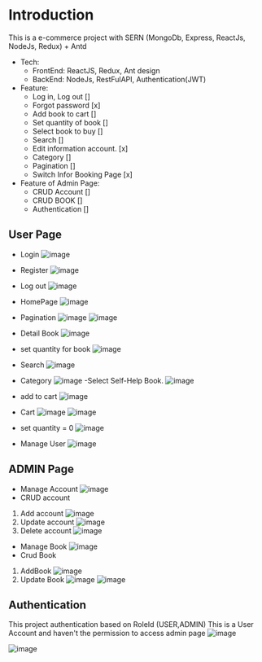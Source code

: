 # Introduction

This is a e-commerce project with SERN (MongoDb, Express, ReactJs, NodeJs, Redux) + Antd
- Tech: 
  - FrontEnd: ReactJS, Redux, Ant design
  - BackEnd: NodeJs, RestFulAPI, Authentication(JWT)
- Feature:
  - Log in, Log out []
  - Forgot password [x]
  - Add book to cart []
  - Set quantity of book []
  - Select book to buy []
  - Search []
  - Edit information account. [x]
  - Category []
  - Pagination []
  - Switch Infor Booking Page [x]
 - Feature of Admin Page:
    - CRUD Account []
    - CRUD BOOK []
    - Authentication []
  
## User Page
- Login
![image](https://user-images.githubusercontent.com/109260008/222503555-496fde37-fc96-49f6-b81b-517d1f6cd453.png)

- Register
![image](https://user-images.githubusercontent.com/109260008/222503742-0edada94-ad0e-4a4c-a48a-9efa0aabcaee.png)
- Log out 
 ![image](https://user-images.githubusercontent.com/109260008/222506987-4f2ed550-197e-4ca3-b2fd-17c568bddd85.png)

- HomePage
 ![image](https://user-images.githubusercontent.com/109260008/222503982-3d65b5d5-1865-48be-af43-7617059d944b.png)

- Pagination
 ![image](https://user-images.githubusercontent.com/109260008/222504116-728502b4-7739-455a-82c6-54c9cde338b8.png)
 ![image](https://user-images.githubusercontent.com/109260008/222504234-b1f1d6d0-0792-44ef-a84d-a17d1543d33e.png)

- Detail Book
 ![image](https://user-images.githubusercontent.com/109260008/222504555-b6229842-a25b-428d-87ea-5fb61a75b174.png)
 
- set quantity for book
 ![image](https://user-images.githubusercontent.com/109260008/222504726-43e80594-fd15-496e-bc33-969225776af5.png)

- Search
  ![image](https://user-images.githubusercontent.com/109260008/222511473-3c1b0dde-862b-4d89-b1f3-2718f67c2bf8.png)

- Category 
![image](https://user-images.githubusercontent.com/109260008/222512576-75f2d7d1-375d-489f-985f-887391f06a96.png)
-Select Self-Help Book.
![image](https://user-images.githubusercontent.com/109260008/222512663-867e5808-9dbb-4f7c-9899-bb295254606e.png)

 

- add to cart
 ![image](https://user-images.githubusercontent.com/109260008/222504807-3c60fea8-6d27-4e1b-bf50-d139d5ebf4a2.png)

- Cart 
 ![image](https://user-images.githubusercontent.com/109260008/222505089-32339240-dc64-4c0f-85f8-77d9211f9a19.png)
 ![image](https://user-images.githubusercontent.com/109260008/222505139-ccef03e3-be09-49c5-b0f1-463f6a061c28.png)
- set quantity = 0
 ![image](https://user-images.githubusercontent.com/109260008/222505392-9fcc81eb-7f69-46c5-8e13-656ad490460a.png)

- Manage User 
 ![image](https://user-images.githubusercontent.com/109260008/222505508-7213d39c-b355-47fc-a115-b9d1a89a3b5c.png)


## ADMIN Page
- Manage Account
 ![image](https://user-images.githubusercontent.com/109260008/222505678-42714f36-2fba-4c0a-b8f8-9bc827dd4a32.png)
- CRUD account
 1. Add account
 ![image](https://user-images.githubusercontent.com/109260008/222505954-85f6dbf5-b655-4df3-80b5-3a9ae9b73ed7.png)
 2. Update account 
 ![image](https://user-images.githubusercontent.com/109260008/222506076-1d520c15-162d-4ef1-aa1c-cba41d828e02.png)
 3. Delete account
 ![image](https://user-images.githubusercontent.com/109260008/222506205-70100e12-2fea-42f8-a7a8-7912002ebb34.png)

- Manage Book 
![image](https://user-images.githubusercontent.com/109260008/222506344-9a0d345a-c48a-4793-bbdb-4ec4ac35d1c3.png)
- Crud Book
 1. AddBook 
![image](https://user-images.githubusercontent.com/109260008/222506538-49863211-1784-491c-8aa2-d967ff496566.png)
 2. Update Book
![image](https://user-images.githubusercontent.com/109260008/222506664-ef9a36d0-e3a0-414b-9040-aae373fefb5a.png)
![image](https://user-images.githubusercontent.com/109260008/222506812-44e80ff7-5a54-41d3-855b-eeaa7fd8cffc.png)

## Authentication
This project authentication based on RoleId (USER,ADMIN)
This is a User Account and haven't the permission to access admin page
![image](https://user-images.githubusercontent.com/109260008/222508830-a28391b4-cfdd-412e-804a-f3d05b25f18c.png)

![image](https://user-images.githubusercontent.com/109260008/222508562-6d11d603-3ca0-4d5c-80b8-3870f4e920ec.png)


 
 
